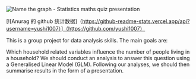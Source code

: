 ![Name the graph - Statistics maths quiz presentation](https://github.com/Linbin-Lai/DAS-Group-01/assets/162216504/f67ee2ea-2dce-4c01-9dbd-b806800d2543)

[![Anurag 的 github 统计数据]（https://github-readme-stats.vercel.app/api?username=yushi1007）]（https://github.com/yushi1007）

This is a group project for data analysis skills. The main goals are:

Which household related variables influence the number of people living in a household?
We should conduct an analysis to answer this question using a Generalised Linear Model (GLM). Following our 
analyses, we should then summarise results in the form of a presentation.

